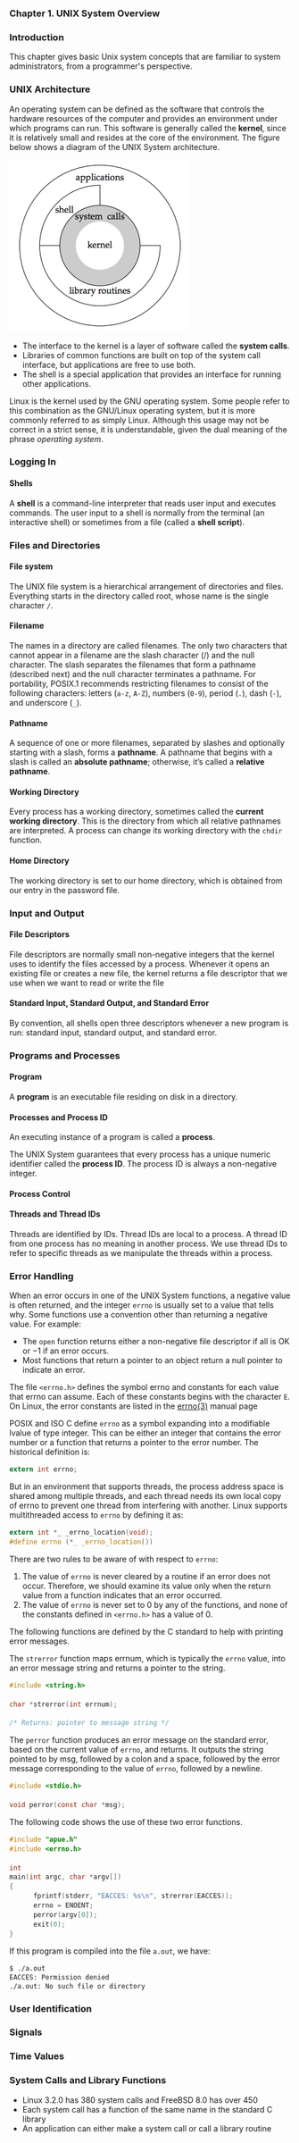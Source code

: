 ### **Chapter 1. UNIX System Overview**

### Introduction

This chapter gives basic Unix system concepts that are familiar to system administrators, from a programmer's perspective.

### UNIX Architecture

An operating system can be defined as the software that controls the hardware resources of the computer and provides an environment under which programs can run. This software is generally called the **kernel**, since it is relatively small and resides at the core of the environment. The figure below shows a diagram of the UNIX System architecture.

[![Figure 1.1 Architecture of the UNIX operating system](figure_1.1.png)](figure_1.1.png "Figure 1.1 Architecture of the UNIX operating system")

* The interface to the kernel is a layer of software called the **system calls**.
* Libraries of common functions are built on top of the system call interface, but applications are free to use both.
* The shell is a special application that provides an interface for running other applications.

Linux is the kernel used by the GNU operating system. Some people refer to this combination as the GNU/Linux operating system, but it is more commonly referred to as simply Linux. Although this usage may not be correct in a strict sense, it is understandable, given the dual meaning of the phrase *operating system*.

### Logging In

#### Shells

A **shell** is a command-line interpreter that reads user input and executes commands. The user input to a shell is normally from the terminal (an interactive shell) or sometimes from a file (called a **shell script**).

### Files and Directories

#### File system

The UNIX file system is a hierarchical arrangement of directories and files. Everything starts in the directory called root, whose name is the single character `/`.

#### Filename

The names in a directory are called filenames. The only two characters that cannot appear in a filename are the slash character (/) and the null character. The slash separates the filenames that form a pathname (described next) and the null character terminates a pathname. For portability, POSIX.1 recommends restricting filenames to consist of the following characters: letters (`a-z`, `A-Z`), numbers (`0-9`), period (`.`), dash (`-`), and underscore (`_`).

#### Pathname

A sequence of one or more filenames, separated by slashes and optionally starting with a slash, forms a **pathname**. A pathname that begins with a slash is called an **absolute pathname**; otherwise, it’s called a **relative pathname**.

#### Working Directory

Every process has a working directory, sometimes called the **current working directory**. This is the directory from which all relative pathnames are interpreted. A process can change its working directory with the `chdir` function.

#### Home Directory

The working directory is set to our home directory, which is obtained from our entry in the password file.

### Input and Output

#### File Descriptors

File descriptors are normally small non-negative integers that the kernel uses to identify the files accessed by a process. Whenever it opens an existing file or creates a new file, the kernel returns a file descriptor that we use when we want to read or write the file

#### Standard Input, Standard Output, and Standard Error

By convention, all shells open three descriptors whenever a new program is run: standard input, standard output, and standard error.

### Programs and Processes

#### Program

A **program** is an executable file residing on disk in a directory.

#### Processes and Process ID

An executing instance of a program is called a **process**.

The UNIX System guarantees that every process has a unique numeric identifier called the **process ID**. The process ID is always a non-negative integer.

#### Process Control
#### Threads and Thread IDs

Threads are identified by IDs. Thread IDs are local to a process. A thread ID from one process has no meaning in another process. We use thread IDs to refer to specific threads as we manipulate the threads within a process.

### Error Handling

When an error occurs in one of the UNIX System functions, a negative value is often returned, and the integer `errno` is usually set to a value that tells why.  Some functions use a convention other than returning a negative value. For example:

* The `open` function returns either a non-negative file descriptor if all is OK or −1 if an error occurs.
* Most functions that return a pointer to an object return a null pointer to indicate an error.

The file `<errno.h>` defines the symbol errno and constants for each value that errno can assume. Each of these constants begins with the character `E`. On Linux, the error constants are listed in the [errno(3)](http://man7.org/linux/man-pages/man3/errno.3.html) manual page

POSIX and ISO C define `errno` as a symbol expanding into a modifiable lvalue of type integer. This can be either an integer that contains the error number or a function that returns a pointer to the error number. The historical definition is:

```c
extern int errno;
```

But in an environment that supports threads, the process address space is shared among multiple threads, and each thread needs its own local copy of errno to prevent one thread from interfering with another. Linux supports multithreaded access to `errno` by defining it as:

```c
extern int *_ _errno_location(void);
#define errno (*_ _errno_location())
```

There are two rules to be aware of with respect to `errno`:

1. The value of `errno` is never cleared by a routine if an error does not occur. Therefore, we should examine its value only when the return value from a function indicates that an error occurred.
2. The value of `errno` is never set to 0 by any of the functions, and none of the constants defined in `<errno.h>` has a value of 0.

The following functions are defined by the C standard to help with printing error messages.

The `strerror` function maps errnum, which is typically the `errno` value, into an error message string and returns a pointer to the string.

```c
#include <string.h>

char *strerror(int errnum);

/* Returns: pointer to message string */
```

The `perror` function produces an error message on the standard error, based on the current value of `errno`, and returns. It outputs the string pointed to by msg, followed by a colon and a space, followed by the error message corresponding to the value of `errno`, followed by a newline.

```c
#include <stdio.h>

void perror(const char *msg);
```

The following code shows the use of these two error functions.

```c
#include "apue.h"
#include <errno.h>

int
main(int argc, char *argv[])
{
      fprintf(stderr, "EACCES: %s\n", strerror(EACCES));
      errno = ENOENT;
      perror(argv[0]);
      exit(0);
}
```

If this program is compiled into the file `a.out`, we have:

```shell-session
$ ./a.out
EACCES: Permission denied
./a.out: No such file or directory
```

### User Identification

### Signals

### Time Values

### System Calls and Library Functions

* Linux 3.2.0 has 380 system calls and FreeBSD 8.0 has over 450
* Each system call has a function of the same name in the standard C library
* An application can either make a system call or call a library routine
